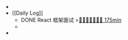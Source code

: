 -
- [[Daily Log]]
	- DONE React 框架面试 >[🍅🍅🍅🍅🍅🍅🍅 175min](#agenda-pomo://?t=f-1692157418293-1500%2Cf-1692174575072-1500%2Cf-1692177391447-1500%2Cf-1692180373881-1500%2Cf-1692197244258-1500%2Cf-1692198752737-1500%2Cf-1692201491766-1500)
	-
-